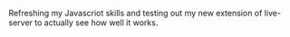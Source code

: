 Refreshing my Javascriot skills and testing out my new extension of live-server to actually see how well it works.
